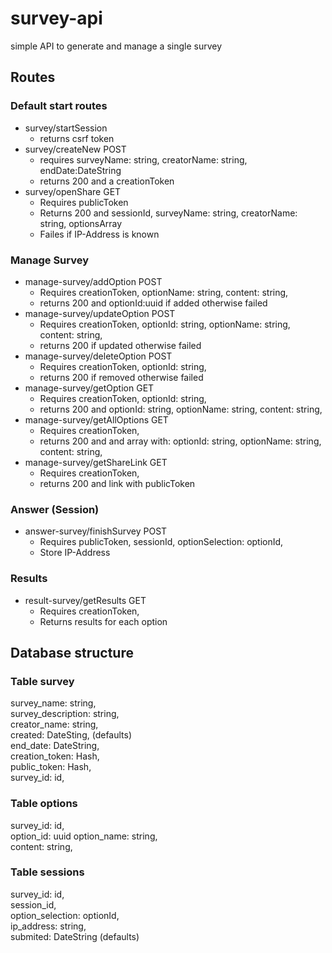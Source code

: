 # survey-api
simple API to generate and manage a single survey


## Routes
### Default start routes
- survey/startSession
	- returns csrf token
- survey/createNew POST
	- requires surveyName: string, creatorName: string, endDate:DateString
	- returns 200 and a creationToken
- survey/openShare GET
	- Requires publicToken
	- Returns 200 and sessionId, surveyName: string, creatorName: string, optionsArray
	- Failes if IP-Address is known

### Manage Survey
- manage-survey/addOption POST
	- Requires creationToken, optionName: string, content: string, 
	- returns 200 and optionId:uuid if added otherwise failed
- manage-survey/updateOption POST
	- Requires creationToken, optionId: string, optionName: string, content: string, 
	- returns 200 if updated otherwise failed
- manage-survey/deleteOption POST
	- Requires creationToken, optionId: string,
	- returns 200 if removed otherwise failed
- manage-survey/getOption GET
	- Requires creationToken, optionId: string,
	- returns 200 and optionId: string, optionName: string, content: string,
- manage-survey/getAllOptions GET
	- Requires creationToken,
	- returns 200 and and array with: optionId: string, optionName: string, content: string,
- manage-survey/getShareLink GET
	- Requires creationToken,
	- returns 200 and link with publicToken

### Answer (Session)
- answer-survey/finishSurvey POST
	- Requires publicToken, sessionId, optionSelection: optionId,
	- Store IP-Address

### Results
- result-survey/getResults GET
	- Requires creationToken,
	- Returns results for each option

## Database structure
### Table survey
survey_name: string,  
survey_description: string,  
creator_name: string,  
created: DateSting, (defaults)  
end_date: DateString,  
creation_token: Hash,  
public_token: Hash,  
survey_id: id,  

### Table options
survey_id: id,  
option_id: uuid
option_name: string,  
content: string,  

### Table sessions
survey_id: id,  
session_id,  
option_selection: optionId,  
ip_address: string,  
submited: DateString (defaults)  
